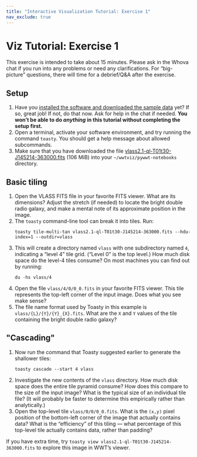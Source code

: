 ```yaml
---
title: "Interactive Visualization Tutorial: Exercise 1"
nav_exclude: true
---
```


# Viz Tutorial: Exercise 1

This exercise is intended to take about 15 minutes. Please ask in the Whova chat
if you run into any problems or need any clarifications. For “big-picture”
questions, there will time for a debrief/Q&A after the exercise.


## Setup

1. Have you [installed the software and downloaded the sample data][prep] yet?
   If so, great job! If not, do that now. Ask for help in the chat if needed.
   **You won’t be able to do *anything* in this tutorial without completing the
   setup first.**
1. Open a terminal, activate your software environment, and try running the
   command `toasty`. You should get a help message about allowed subcommands.
1. Make sure that you have downloaded the file
   [vlass2.1-ql-T01t30-J145214-363000.fits] (106 MiB) into your
   `~/wwtviz/pywwt-notebooks` directory.

[prep]: ./index.md#for-participants-instructions-for-pre-tutorial-preparation
[vlass2.1-ql-T01t30-J145214-363000.fits]: https://data1.wwtassets.org/packages/2022/01_demos/vlass2.1-ql-T01t30-J145214-363000.fits


## Basic tiling

1. Open the VLASS FITS file in your favorite FITS viewer. What are its
   dimensions? Adjust the stretch (if needed) to locate the bright double radio
   galaxy, and make a mental note of its approximate position in the image.
1. The `toasty` command-line tool can break it into tiles. Run:
   ```
   toasty tile-multi-tan vlass2.1-ql-T01t30-J145214-363000.fits --hdu-index=1 --outdir=vlass
   ```
1. This will create a directory named `vlass` with one subdirectory named `4`,
   indicating a “level 4” tile grid. (“Level 0” is the top level.) How much disk
   space do the level-4 tiles consume? On most machines you can find out by
   running:
   ```
   du -hs vlass/4
   ```
1. Open the file `vlass/4/0/0_0.fits` in your favorite FITS viewer. This tile
   represents the top-left corner of the input image. Does what you see make
   sense?
1. The file name format used by Toasty in this example is
   `vlass/{L}/{Y}/{Y}_{X}.fits`. What are the `X` and `Y` values of the tile
   containing the bright double radio galaxy?


## "Cascading"

1. Now run the command that Toasty suggested earlier to generate the shallower tiles:
   ```
   toasty cascade --start 4 vlass
   ```
1. Investigate the new contents of the `vlass` directory. How much disk space
   does the entire tile pyramid consume? How does this compare to the size of
   the input image? What is the typical size of an individual tile file? (It
   will probably be faster to determine this empirically rather than
   analytically.)
1. Open the top-level tile `vlass/0/0/0_0.fits`. What is the `(x,y)` pixel
   position of the bottom-left corner of the image that actually contains data?
   What is the “efficiency” of this tiling — what percentage of this top-level
   tile actually contains data, rather than padding?

If you have extra time, try `toasty view vlass2.1-ql-T01t30-J145214-363000.fits`
to explore this image in WWT’s viewer.
